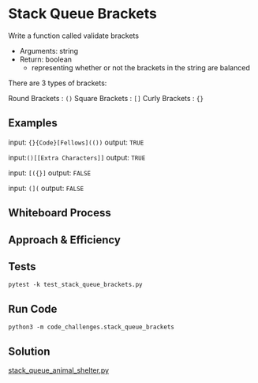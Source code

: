 # Stack Queue Brackets
<!-- Description of the challenge -->

Write a function called validate brackets

- Arguments: string
- Return: boolean
  - representing whether or not the brackets in the string are balanced

There are 3 types of brackets:

Round Brackets : `()`
Square Brackets : `[]`
Curly Brackets : `{}`

## Examples

input: `{}{Code}[Fellows](())`
output: `TRUE`

input:`()[[Extra Characters]]`
output: `TRUE`

input: `[({}]`
output: `FALSE`

input: `(](`
output: `FALSE`

## Whiteboard Process
<!-- Embedded whiteboard image -->


## Approach & Efficiency



## Tests

`pytest -k test_stack_queue_brackets.py`

## Run Code

`python3 -m code_challenges.stack_queue_brackets`

## Solution

[stack_queue_animal_shelter.py](../../code_challenges/stack_queue_brackets.py)

```python


```
